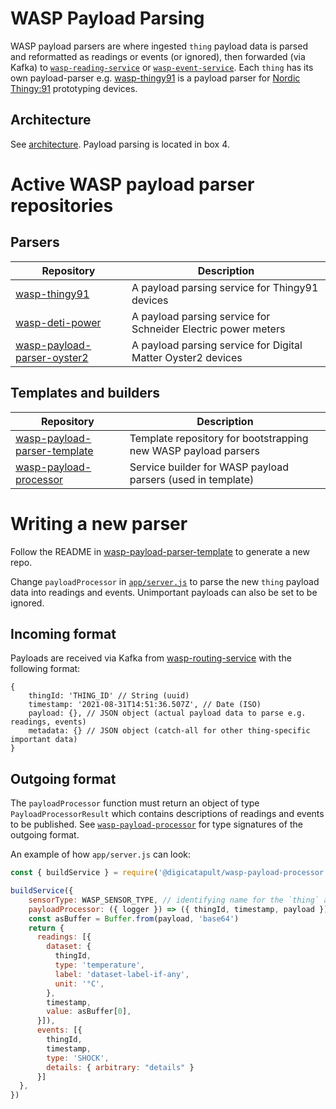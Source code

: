 # WASP Payload Parsing

WASP payload parsers are where ingested `thing` payload data is parsed and reformatted as readings or events (or ignored), then forwarded (via Kafka) to [`wasp-reading-service`](https://github.com/digicatapult/wasp-reading-service) or [`wasp-event-service`](https://github.com/digicatapult/wasp-event-service). Each `thing` has its own payload-parser e.g. [wasp-thingy91](https://github.com/digicatapult/wasp-thingy91) is a payload parser for [Nordic Thingy:91](https://www.nordicsemi.com/Products/Development-hardware/Nordic-Thingy-91) prototyping devices. 


## Architecture

See [architecture](./architecture.md). Payload parsing is located in box 4.


# Active WASP payload parser repositories

## Parsers

| Repository                                                                                 | Description                                                     |
| ------------------------------------------------------------------------------------------ | --------------------------------------------------------------- |
| [wasp-thingy91](https://github.com/digicatapult/wasp-thingy91)                             | A payload parsing service for Thingy91 devices               |
| [wasp-deti-power](https://github.com/digicatapult/wasp-deti-power)                         | A payload parsing service for Schneider Electric power meters|
| [wasp-payload-parser-oyster2](https://github.com/digicatapult/wasp-payload-parser-oyster2) | A payload parsing service for Digital Matter Oyster2 devices |

## Templates and builders

| Repository                                                                                   | Description               |
| -------------------------------------------------------------------------------------------- | ------------------------- |
| [wasp-payload-parser-template](https://github.com/digicatapult/wasp-payload-parser-template) | Template repository for bootstrapping new WASP payload parsers|
| [wasp-payload-processor](https://github.com/digicatapult/wasp-payload-processor)             | Service builder for WASP payload parsers (used in template)   |


# Writing a new parser
Follow the README in [wasp-payload-parser-template](https://github.com/digicatapult/wasp-payload-parser-template) to generate a new repo.

Change `payloadProcessor` in [`app/server.js`](https://github.com/digicatapult/wasp-payload-parser-template/blob/main/app/server.js) to parse the new `thing` payload data into readings and events. Unimportant payloads can also be set to be ignored.


## Incoming format
Payloads are received via Kafka from [wasp-routing-service](https://github.com/digicatapult/wasp-routing-service) with the following format:

```
{
    thingId: 'THING_ID' // String (uuid)
    timestamp: '2021-08-31T14:51:36.507Z', // Date (ISO)
    payload: {}, // JSON object (actual payload data to parse e.g. readings, events)
    metadata: {} // JSON object (catch-all for other thing-specific important data)
}
```

## Outgoing format

The `payloadProcessor` function must return an object of type `PayloadProcessorResult` which contains descriptions of readings and events to be published. See [`wasp-payload-processor`](https://github.com/digicatapult/wasp-payload-processor/blob/main/README.md#message-format) for type signatures of the outgoing format.

An example of how `app/server.js` can look:

```js
const { buildService } = require('@digicatapult/wasp-payload-processor')

buildService({
    sensorType: WASP_SENSOR_TYPE, // identifying name for the `thing` across WASP e.g. `thingy91`
    payloadProcessor: ({ logger }) => ({ thingId, timestamp, payload }) => {
    const asBuffer = Buffer.from(payload, 'base64')
    return {
      readings: [{
        dataset: {
          thingId,
          type: 'temperature',
          label: 'dataset-label-if-any',
          unit: '°C',
        },
        timestamp,
        value: asBuffer[0],
      }]),
      events: [{
        thingId,
        timestamp,
        type: 'SHOCK',
        details: { arbitrary: "details" }
      }]
  },
})
```